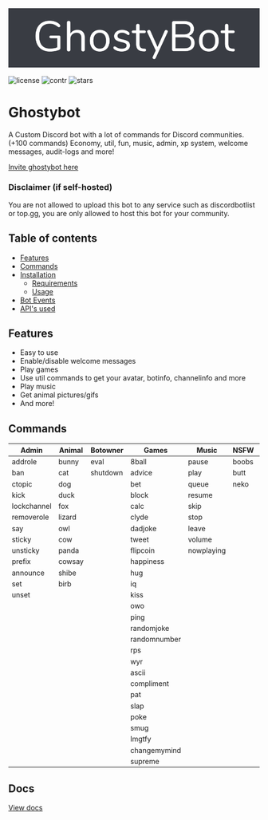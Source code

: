<a href="https://ghostybot.tk" align="center">
     <img src=".github/Ghostybot-banner.png" alt="banner" />               
</a>

![license](https://img.shields.io/github/license/dev-caspertheghost/ghostybot?style=for-the-badge&color=gr) ![contr](https://img.shields.io/github/contributors/dev-caspertheghost/ghostybot?color=gr&style=for-the-badge) ![stars](https://img.shields.io/github/stars/dev-caspertheghost/ghostybot?style=for-the-badge&color=gr)

# Ghostybot

A Custom Discord bot with a lot of commands for Discord communities. (+100 commands) Economy, util, fun, music, admin, xp system, welcome messages, audit-logs and more!

[Invite ghostybot here](https://discord.com/oauth2/authorize?client_id=632843197600759809&scope=bot&permissions=8)

### Disclaimer (if self-hosted)

You are not allowed to upload this bot to any service such as discordbotlist or top.gg, you are only allowed to host this bot for your community.

## Table of contents

- [Features](#features)
- [Commands](#commands)
- [Installation](docs/INSTALLATION.md)
  - [Requirements](docs/INSTALLATION.md#requirements)
  - [Usage](docs/INSTALLATION.md#usage)
- [Bot Events](/docs/BOT_EVENTS)
- [API's used](/docs/APIS_USED.md)

## Features

- Easy to use
- Enable/disable welcome messages
- Play games
- Use util commands to get your avatar, botinfo, channelinfo and more
- Play music
- Get animal pictures/gifs
- And more!

## Commands

| Admin       | Animal | Botowner | Games        | Music      | NSFW  | util         | Economy   | Levels      |
| ----------- | ------ | -------- | ------------ | ---------- | ----- | ------------ | --------- | ----------- |
| addrole     | bunny  | eval     | 8ball        | pause      | boobs | avatar       | balance   | xp          |
| ban         | cat    | shutdown | advice       | play       | butt  | botinfo      | daily     | leaderboard |
| ctopic      | dog    |          | bet          | queue      | neko  | bugreport    | deposit   | level       |
| kick        | duck   |          | block        | resume     |       | channelinfo  | work      | givepx      |
| lockchannel | fox    |          | calc         | skip       |       | define       | store     |
| removerole  | lizard |          | clyde        | stop       |       | delete       | inventory |
| say         | owl    |          | dadjoke      | leave      |       | dependencies | buy       |
| sticky      | cow    |          | tweet        | volume     |       | emojis       | dice      |
| unsticky    | panda  |          | flipcoin     | nowplaying |       | help         | profile   |
| prefix      | cowsay |          | happiness    |            |       | instagram    |
| announce    | shibe  |          | hug          |            |       | minecraft    |
| set         | birb   |          | iq           |            |       | morse        |
| unset       |        |          | kiss         |            |       | poll         |
|             |        |          | owo          |            |       | randomcolor  |
|             |        |          | ping         |            |       | roleinfo     |
|             |        |          | randomjoke   |            |       | roles        |
|             |        |          | randomnumber |            |       | serverinfo   |
|             |        |          | rps          |            |       | translate    |
|             |        |          | wyr          |            |       | userinfo     |
|             |        |          | ascii        |            |       | wordclock    |
|             |        |          | compliment   |            |       | uptime       |
|             |        |          | pat          |            |       | github       |
|             |        |          | slap         |            |       | channels     |
|             |        |          | poke         |            |       | suggest      |
|             |        |          | smug         |            |       | bmi          |
|             |        |          | lmgtfy       |            |       | npm          |
|             |        |          | changemymind |            |       | servericon   |
|             |        |          | supreme      |            |       | weather      |

## Docs

[View docs](/docs/INDEX.md)
